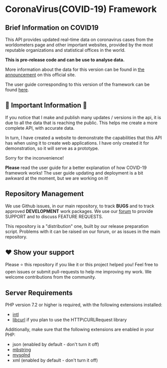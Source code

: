 # CoronaVirus(COVID-19) Framework

## Brief Information on COVID19

This API provides updated real-time data on coronavirus cases from the worldometers page and other important websites, provided by the most reputable organizations and statistical offices in the world.

**This is pre-release code and can be use to analyse data.**

More information about the data for this version can be found in [the announcement](https://www.worldometers.info/coronavirus/) on this official site.

The user guide corresponding to this version of the framework can be found
[here](https://covid-19.github.io/userguide/). 


## 🚨 Important Information 🚨  

If you notice that I make and publish many updates / versions in the api, it is due to all the data that is reaching the public. This helps me create a more complete API, with accurate data.

In turn, I have created a website to demonstrate the capabilities that this API has when using it to create web applications. I have only created it for demonstration, so it will serve as a prototype.

Sorry for the inconvenience!

**Please** read the user guide for a better explanation of how COVID-19 framework works!
The user guide updating and deployment is a bit awkward at the moment, but we are working on it!

## Repository Management

We use Github issues, in our main repository, to track **BUGS** and to track approved **DEVELOPMENT** work packages.
We use our [forum](https://github.com/algobasket/COVID-19/issues) to provide SUPPORT and to discuss
FEATURE REQUESTS.

This repository is a "distribution" one, built by our release preparation script. 
Problems with it can be raised on our forum, or as issues in the main repository.

## ❤️ Show your support
Please ⭐️ this repository if you like it or this project helped you!
Feel free to open issues or submit pull-requests to help me improving my work.
We welcome contributions from the community.


## Server Requirements

PHP version 7.2 or higher is required, with the following extensions installed: 

- [intl](http://php.net/manual/en/intl.requirements.php)
- [libcurl](http://php.net/manual/en/curl.requirements.php) if you plan to use the HTTP\CURLRequest library

Additionally, make sure that the following extensions are enabled in your PHP:

- json (enabled by default - don't turn it off)
- [mbstring](http://php.net/manual/en/mbstring.installation.php)
- [mysqlnd](http://php.net/manual/en/mysqlnd.install.php)
- xml (enabled by default - don't turn it off)
